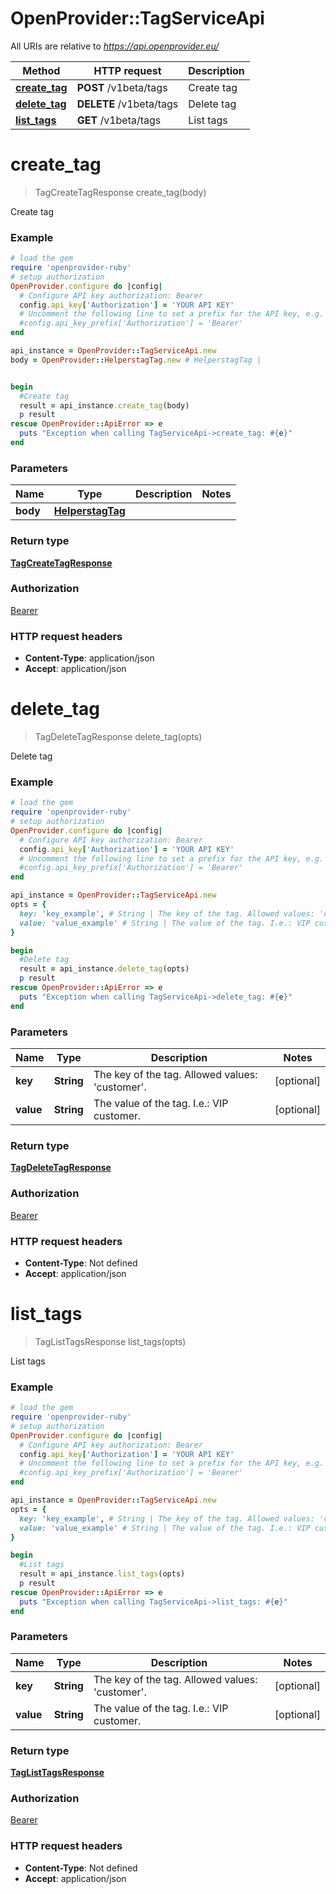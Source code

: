 # OpenProvider::TagServiceApi

All URIs are relative to *https://api.openprovider.eu/*

Method | HTTP request | Description
------------- | ------------- | -------------
[**create_tag**](TagServiceApi.md#create_tag) | **POST** /v1beta/tags | Create tag
[**delete_tag**](TagServiceApi.md#delete_tag) | **DELETE** /v1beta/tags | Delete tag
[**list_tags**](TagServiceApi.md#list_tags) | **GET** /v1beta/tags | List tags

# **create_tag**
> TagCreateTagResponse create_tag(body)

Create tag

### Example
```ruby
# load the gem
require 'openprovider-ruby'
# setup authorization
OpenProvider.configure do |config|
  # Configure API key authorization: Bearer
  config.api_key['Authorization'] = 'YOUR API KEY'
  # Uncomment the following line to set a prefix for the API key, e.g. 'Bearer' (defaults to nil)
  #config.api_key_prefix['Authorization'] = 'Bearer'
end

api_instance = OpenProvider::TagServiceApi.new
body = OpenProvider::HelperstagTag.new # HelperstagTag | 


begin
  #Create tag
  result = api_instance.create_tag(body)
  p result
rescue OpenProvider::ApiError => e
  puts "Exception when calling TagServiceApi->create_tag: #{e}"
end
```

### Parameters

Name | Type | Description  | Notes
------------- | ------------- | ------------- | -------------
 **body** | [**HelperstagTag**](HelperstagTag.md)|  | 

### Return type

[**TagCreateTagResponse**](TagCreateTagResponse.md)

### Authorization

[Bearer](../README.md#Bearer)

### HTTP request headers

 - **Content-Type**: application/json
 - **Accept**: application/json



# **delete_tag**
> TagDeleteTagResponse delete_tag(opts)

Delete tag

### Example
```ruby
# load the gem
require 'openprovider-ruby'
# setup authorization
OpenProvider.configure do |config|
  # Configure API key authorization: Bearer
  config.api_key['Authorization'] = 'YOUR API KEY'
  # Uncomment the following line to set a prefix for the API key, e.g. 'Bearer' (defaults to nil)
  #config.api_key_prefix['Authorization'] = 'Bearer'
end

api_instance = OpenProvider::TagServiceApi.new
opts = { 
  key: 'key_example', # String | The key of the tag. Allowed values: 'customer'.
  value: 'value_example' # String | The value of the tag. I.e.: VIP customer.
}

begin
  #Delete tag
  result = api_instance.delete_tag(opts)
  p result
rescue OpenProvider::ApiError => e
  puts "Exception when calling TagServiceApi->delete_tag: #{e}"
end
```

### Parameters

Name | Type | Description  | Notes
------------- | ------------- | ------------- | -------------
 **key** | **String**| The key of the tag. Allowed values: &#x27;customer&#x27;. | [optional] 
 **value** | **String**| The value of the tag. I.e.: VIP customer. | [optional] 

### Return type

[**TagDeleteTagResponse**](TagDeleteTagResponse.md)

### Authorization

[Bearer](../README.md#Bearer)

### HTTP request headers

 - **Content-Type**: Not defined
 - **Accept**: application/json



# **list_tags**
> TagListTagsResponse list_tags(opts)

List tags

### Example
```ruby
# load the gem
require 'openprovider-ruby'
# setup authorization
OpenProvider.configure do |config|
  # Configure API key authorization: Bearer
  config.api_key['Authorization'] = 'YOUR API KEY'
  # Uncomment the following line to set a prefix for the API key, e.g. 'Bearer' (defaults to nil)
  #config.api_key_prefix['Authorization'] = 'Bearer'
end

api_instance = OpenProvider::TagServiceApi.new
opts = { 
  key: 'key_example', # String | The key of the tag. Allowed values: 'customer'.
  value: 'value_example' # String | The value of the tag. I.e.: VIP customer.
}

begin
  #List tags
  result = api_instance.list_tags(opts)
  p result
rescue OpenProvider::ApiError => e
  puts "Exception when calling TagServiceApi->list_tags: #{e}"
end
```

### Parameters

Name | Type | Description  | Notes
------------- | ------------- | ------------- | -------------
 **key** | **String**| The key of the tag. Allowed values: &#x27;customer&#x27;. | [optional] 
 **value** | **String**| The value of the tag. I.e.: VIP customer. | [optional] 

### Return type

[**TagListTagsResponse**](TagListTagsResponse.md)

### Authorization

[Bearer](../README.md#Bearer)

### HTTP request headers

 - **Content-Type**: Not defined
 - **Accept**: application/json



